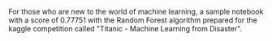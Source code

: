 For those who are new to the world of machine learning, a sample notebook with a score of 0.77751 with the Random Forest algorithm prepared for the kaggle competition called "Titanic - Machine Learning from Disaster".
